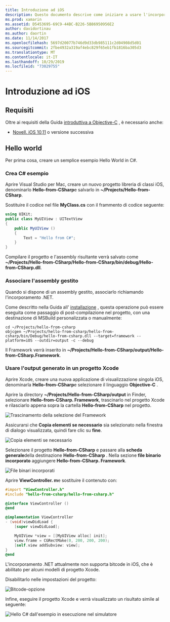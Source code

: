 ```yaml
---
title: Introduzione ad iOS
description: Questo documento descrive come iniziare a usare l'incorporamento di .NET con iOS. Vengono illustrati i requisiti e viene presentata un'app di esempio per illustrare come associare un assembly gestito e usare l'output in un progetto Xcode.
ms.prod: xamarin
ms.assetid: D5453695-69C9-44BC-B226-5B86950956E2
author: davidortinau
ms.author: daortin
ms.date: 11/14/2017
ms.openlocfilehash: 5697d20077b746d9d33db985111c2d04908d5d01
ms.sourcegitcommit: 2fbe4932a319af4ebc829f65eb1fb1816ba305d3
ms.translationtype: MT
ms.contentlocale: it-IT
ms.lasthandoff: 10/29/2019
ms.locfileid: "73029755"
---
```

# <a name="getting-started-with-ios"></a>Introduzione ad iOS

## <a name="requirements"></a>Requisiti

Oltre ai requisiti della Guida [introduttiva a Objective-C](~/tools/dotnet-embedding/get-started/objective-c/index.md) , è necessario anche:

* [Novell. iOS 10,11](https://visualstudio.microsoft.com/xamarin/) o versione successiva

## <a name="hello-world"></a>Hello world

Per prima cosa, creare un semplice esempio Hello World in C#.

### <a name="create-c-sample"></a>Crea C# esempio

Aprire Visual Studio per Mac, creare un nuovo progetto libreria di classi iOS, denominarlo **Hello-from-CSharp**e salvarlo in **~/Projects/Hello-from-CSharp**.

Sostituire il codice nel file **MyClass.cs** con il frammento di codice seguente:

```csharp
using UIKit;
public class MyUIView : UITextView
{
    public MyUIView ()
    {
        Text = "Hello from C#";
    }
}
```

Compilare il progetto e l'assembly risultante verrà salvato come **~/Projects/Hello-from-CSharp/Hello-from-CSharp/bin/debug/Hello-from-CSharp.dll**.

### <a name="bind-the-managed-assembly"></a>Associare l'assembly gestito

Quando si dispone di un assembly gestito, associarlo richiamando l'incorporamento .NET.

Come descritto nella Guida all' [installazione](~/tools/dotnet-embedding/get-started/install/install.md) , questa operazione può essere eseguita come passaggio di post-compilazione nel progetto, con una destinazione di MSBuild personalizzata o manualmente:

```shell
cd ~/Projects/hello-from-csharp
objcgen ~/Projects/hello-from-csharp/hello-from-csharp/bin/Debug/hello-from-csharp.dll --target=framework --platform=iOS --outdir=output -c --debug
```

Il Framework verrà inserito in **~/Projects/Hello-from-CSharp/output/Hello-from-CSharp.Framework**.

### <a name="use-the-generated-output-in-an-xcode-project"></a>Usare l'output generato in un progetto Xcode

Aprire Xcode, creare una nuova applicazione di visualizzazione singola iOS, denominarla **Hello-from-CSharp**e selezionare il linguaggio **Objective-C** .

Aprire la directory **~/Projects/Hello-from-CSharp/output** in Finder, selezionare **Hello-from-CSharp. Framework**, trascinarlo nel progetto Xcode e rilasciarlo appena sopra la cartella **Hello-from-CSharp** nel progetto.

![Trascinamento della selezione del Framework](ios-images/hello-from-csharp-ios-drag-drop-framework.png)

Assicurarsi che **Copia elementi se necessario** sia selezionato nella finestra di dialogo visualizzata, quindi fare clic su **fine**.

![Copia elementi se necessario](ios-images/hello-from-csharp-ios-copy-items-if-needed.png)

Selezionare il progetto **Hello-from-CSharp** e passare alla **scheda generale**della destinazione **Hello-from-CSharp** . Nella sezione **file binario incorporato** aggiungere **Hello-from-CSharp. Framework**.

![File binari incorporati](ios-images/hello-from-csharp-ios-embedded-binaries.png)

Aprire **ViewController. m**e sostituire il contenuto con:

```objective-c
#import "ViewController.h"
#include "hello-from-csharp/hello-from-csharp.h"

@interface ViewController ()
@end

@implementation ViewController
- (void)viewDidLoad {
    [super viewDidLoad];

    MyUIView *view = [[MyUIView alloc] init];
    view.frame = CGRectMake(0, 200, 200, 200);
    [self.view addSubview: view];
}
@end
```

L'incorporamento .NET attualmente non supporta bitcode in iOS, che è abilitato per alcuni modelli di progetto Xcode. 

Disabilitarlo nelle impostazioni del progetto:

![Bitcode-opzione](../../images/ios-bitcode-option.png)

Infine, eseguire il progetto Xcode e verrà visualizzato un risultato simile al seguente:

![Hello C# dall'esempio in esecuzione nel simulatore](ios-images/hello-from-csharp-ios.png)
